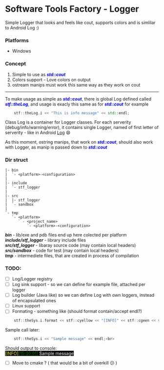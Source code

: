 # Software Tools Factory - Logger
Simple Logger that looks and feels like cout, supports colors and is simlilar to Android Log :)

### Platforms
 * Windows

### Concept
1. Simple to use as ***<span style="color:blue">std::cout</span>***
2. Colors support - Love colors on output
3. ostream manips must work this same way as they work on cout
---
To make usage as simple as ***<span style="color:blue">std::cout</span>***, there is global Log defined called ***<span style="color:blue">stf::theLog</span>***, and usage is exacly this same as for ***<span style="color:blue">std::cout</span>*** for example
```c++
    stf::theLog.i << "This is info message" << std::endl;
```
Class Log is a container for Logger classes. For each serverity (debug/info/warning/error), it contains
single Logger, named of first letter of serverity - like in Android [Log](https://developer.android.com/reference/android/util/Log) :smile:<br>

As this moment, ostring manips, that work on ***<span style="color:blue">std::cout</span>***, should also work with Logger, as manip is passed down to ***<span style="color:blue">std::cout</span>***<br>

### Dir struct

```
|- bin 
|  `- <platform>-<configuration>
|
|- include
|  `- stf_logger
|
|- src
|  |- stf_logger
|  `- sandbox
|
`- tmp
   `- <platform>
      ` - <project_name>
          `- <platform>-<configuration>
```
***bin*** - lib/exe and pdb files end up here colected per platform<br>
***include/stf_logger*** - library include files<br>
***src/stf_logger*** - libaray source code (may contain local headers)<br>
***src/sandbox*** - code for test (may contain local headers)<br>
***tmp*** - intermediete files, that are created in process of compilation

### TODO:
- [ ] Log/Logger registry
- [ ] Log sink support - so we can define for example file, attached per logger
- [ ] Log builder (Java like) so we can define Log with own loggers, instead of encapsulated ones
- [ ] Linux support
- [ ] Formating - something like (should format contain/accept endl?)
```c++
    stf::theSys.i.format << stf::cyellow << "[INFO]" << stf::cgeen << stf::logtime(std::chrono::std::chrono::system_clock) << stf::creset << "] " << stf::logmsgbody
```
Sample call later:<br>
```c++
    stf::theSys.i << "Sample message" << endl;<br>
```
Should output to console:<br>
<span style="background-color: black">
<span style="color:yellow;">[INFO]</span><span style="color:green;">[15:30:01]</span> <span style="color:white;">Sample message</span>

- [ ] Move to cmake ? ( that would be a bit of overkill :confused: )